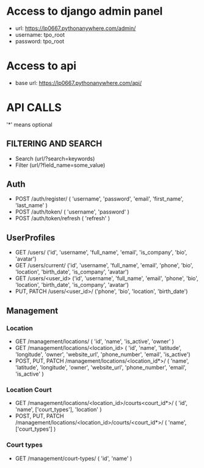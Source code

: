 # Access to django admin panel
 - url: https://lp0667.pythonanywhere.com/admin/
 - username: tpo_root
 - password: tpo_root

# Access to api
  - base url: https://lp0667.pythonanywhere.com/api/


# API CALLS

'*' means optional

## FILTERING AND SEARCH
 - Search (url/?search=keywords)
 - Filter (url/?field_name=some_value)

## Auth
 - POST /auth/register/ ( 'username', 'password', 'email', 'first_name', 'last_name' )
 - POST /auth/token/ ( 'username', 'password' )
 - POST /auth/token/refresh ( 'refresh' )

## UserProfiles
 - GET /users/ ('id', 'username', 'full_name', 'email', 'is_company', 'bio', 'avatar')
 - GET /users/current/ ('id', 'username', 'full_name', 'email', 'phone', 'bio', 'location', 'birth_date', 'is_company', 'avatar')
 - GET /users/<user_id> ('id', 'username', 'full_name', 'email', 'phone', 'bio', 'location', 'birth_date', 'is_company', 'avatar')
 - PUT, PATCH /users/<user_id>/ ('phone', 'bio', 'location', 'birth_date')


## Management

### Location
 - GET /management/locations/ ( 'id', 'name', 'is_active', 'owner' )
 - GET /management/locations/<location_id> ( 'id', 'name', 'latitude', 'longitude', 'owner', 'website_url', 'phone_number', 'email', 'is_active')
 - POST, PUT, PATCH /management/locations/<location_id*>/ ( 'name', 'latitude', 'longitude', 'owner', 'website_url', 'phone_number', 'email', 'is_active' )

### Location Court
 - GET /management/locations/<location_id>/courts<court_id*>/ ( 'id', 'name', ['court_types'], 'location' )
 - POST, PUT, PATCH /management/locations/<location_id>/courts/<court_id*>/ ( 'name', ['court_types'] )

### Court types
 - GET /management/court-types/ ( 'id', 'name' )